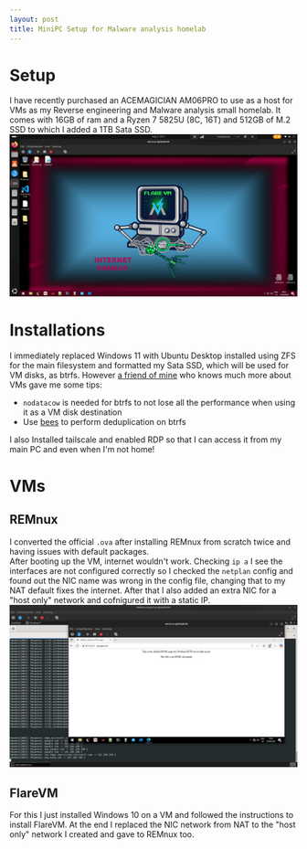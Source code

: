```yaml
---
layout: post
title: MiniPC Setup for Malware analysis homelab
---
```


# Setup
I have recently purchased an ACEMAGICIAN AM06PRO to use as a host for VMs as my Reverse engineering and Malware analysis small homelab.
It comes with 16GB of ram and a Ryzen 7 5825U (8C, 16T) and 512GB of M.2 SSD to which I added a 1TB Sata SSD.
![screenshot of the homelab RDP session showing a FlareVM installed in a qemu/KVM environment](https://github.com/rtlcopymemory/rtlcopymemory.github.io/blob/master/images/homelab/image.png?raw=true)

# Installations
I immediately replaced Windows 11 with Ubuntu Desktop installed using ZFS for the main filesystem and formatted my Sata SSD, which will be used for VM disks, as btrfs.
However [a friend of mine](https://ioctl.fail/) who knows much more about VMs gave me some tips:
- `nodatacow` is needed for btrfs to not lose all the performance when using it as a VM disk destination
- Use [bees](https://github.com/Zygo/bees/tree/master) to perform deduplication on btrfs

I also Installed tailscale and enabled RDP so that I can access it from my main PC and even when I'm not home!

# VMs
## REMnux
I converted the official `.ova` after installing REMnux from scratch twice and having issues with default packages.  
After booting up the VM, internet wouldn't work. Checking `ip a` I see the interfaces are not configured correctly so I checked the `netplan` config and found out the NIC name was wrong in the config file, changing that to my NAT default fixes the internet. After that I also added an extra NIC for a "host only" network and cofnigured it with a static IP.
![REMnux screenshot](https://github.com/rtlcopymemory/rtlcopymemory.github.io/blob/master/images/homelab/imageREMnux.png?raw=true)

## FlareVM
For this I just installed Windows 10 on a VM and followed the instructions to install FlareVM. At the end I replaced the NIC network from NAT to the "host only" network I created and gave to REMnux too.

